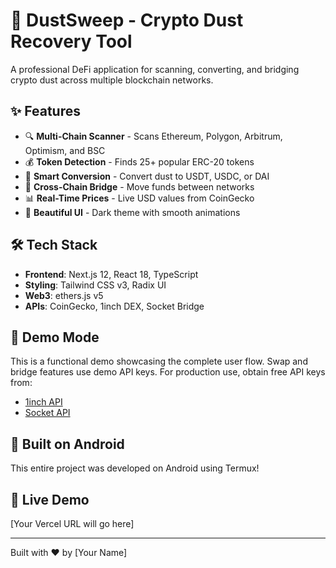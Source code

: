 # 🌟 DustSweep - Crypto Dust Recovery Tool

A professional DeFi application for scanning, converting, and bridging crypto dust across multiple blockchain networks.

## ✨ Features

- 🔍 **Multi-Chain Scanner** - Scans Ethereum, Polygon, Arbitrum, Optimism, and BSC
- 💰 **Token Detection** - Finds 25+ popular ERC-20 tokens
- 💱 **Smart Conversion** - Convert dust to USDT, USDC, or DAI
- 🌉 **Cross-Chain Bridge** - Move funds between networks
- 📊 **Real-Time Prices** - Live USD values from CoinGecko
- 🎨 **Beautiful UI** - Dark theme with smooth animations

## 🛠️ Tech Stack

- **Frontend**: Next.js 12, React 18, TypeScript
- **Styling**: Tailwind CSS v3, Radix UI
- **Web3**: ethers.js v5
- **APIs**: CoinGecko, 1inch DEX, Socket Bridge

## 🚀 Demo Mode

This is a functional demo showcasing the complete user flow. Swap and bridge features use demo API keys. For production use, obtain free API keys from:
- [1inch API](https://portal.1inch.dev/)
- [Socket API](https://socket.tech/)

## 📱 Built on Android

This entire project was developed on Android using Termux!

## 🎯 Live Demo

[Your Vercel URL will go here]

---

Built with ❤️ by [Your Name]
